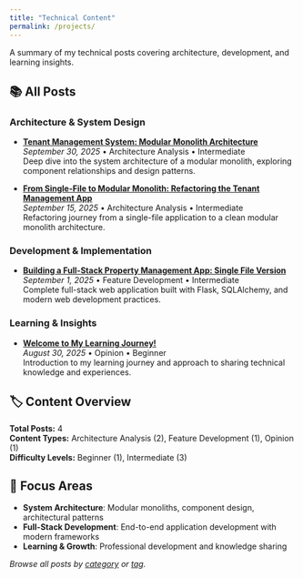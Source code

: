 ```yaml
---
title: "Technical Content"
permalink: /projects/
---
```


A summary of my technical posts covering architecture, development, and learning insights.

## 📚 All Posts

### Architecture & System Design
- **[Tenant Management System: Modular Monolith Architecture](/learning/architecture/tenant-management-system-architecture/)**  
  *September 30, 2025* • Architecture Analysis • Intermediate  
  Deep dive into the system architecture of a modular monolith, exploring component relationships and design patterns.

- **[From Single-File to Modular Monolith: Refactoring the Tenant Management App](/learning/architecture/tenant-management-modular-monolith/)**  
  *September 15, 2025* • Architecture Analysis • Intermediate  
  Refactoring journey from a single-file application to a clean modular monolith architecture.

### Development & Implementation
- **[Building a Full-Stack Property Management App: Single File Version](/learning/full-stack%20development/python/tenant-management-app-singlefile/)**  
  *September 1, 2025* • Feature Development • Intermediate  
  Complete full-stack web application built with Flask, SQLAlchemy, and modern web development practices.

### Learning & Insights
- **[Welcome to My Learning Journey!](/learning/architecture/welcome-to-my-blog/)**  
  *August 30, 2025* • Opinion • Beginner  
  Introduction to my learning journey and approach to sharing technical knowledge and experiences.

## 🏷️ Content Overview

**Total Posts:** 4  
**Content Types:** Architecture Analysis (2), Feature Development (1), Opinion (1)  
**Difficulty Levels:** Beginner (1), Intermediate (3)

## 🎯 Focus Areas

- **System Architecture**: Modular monoliths, component design, architectural patterns
- **Full-Stack Development**: End-to-end application development with modern frameworks
- **Learning & Growth**: Professional development and knowledge sharing

*Browse all posts by [category](/posts/) or [tag](/tags/).*

